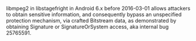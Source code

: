 libmpeg2 in libstagefright in Android 6.x before 2016-03-01 allows attackers to obtain sensitive information, and consequently bypass an unspecified protection mechanism, via crafted Bitstream data, as demonstrated by obtaining Signature or SignatureOrSystem access, aka internal bug 25765591.